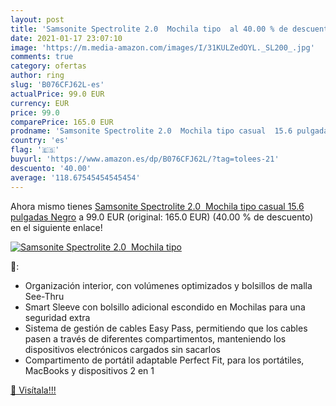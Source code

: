 ```yaml
---
layout: post
title: 'Samsonite Spectrolite 2.0  Mochila tipo  al 40.00 % de descuento'
date: 2021-01-17 23:07:10
image: 'https://m.media-amazon.com/images/I/31KULZedOYL._SL200_.jpg'
comments: true
category: ofertas
author: ring
slug: 'B076CFJ62L-es'
actualPrice: 99.0 EUR
currency: EUR
price: 99.0
comparePrice: 165.0 EUR
prodname: 'Samsonite Spectrolite 2.0  Mochila tipo casual  15.6 pulgadas  Negro'
country: 'es'
flag: '🇪🇸'
buyurl: 'https://www.amazon.es/dp/B076CFJ62L/?tag=tolees-21'
descuento: '40.00'
average: '118.67545454545454'
---
```


Ahora mismo tienes [Samsonite Spectrolite 2.0  Mochila tipo casual  15.6 pulgadas  Negro](https://www.amazon.es/dp/B076CFJ62L/?tag=tolees-21) a 99.0 EUR (original: 165.0 EUR) (40.00 %  de descuento) en el siguiente enlace!

[![Samsonite Spectrolite 2.0  Mochila tipo ](https://m.media-amazon.com/images/I/31KULZedOYL._SL200_.jpg)](https://www.amazon.es/dp/B076CFJ62L/?tag=tolees-21)

🔎:

- Organización interior, con volúmenes optimizados y bolsillos de malla See-Thru
- Smart Sleeve con bolsillo adicional escondido en Mochilas para una seguridad extra
- Sistema de gestión de cables Easy Pass, permitiendo que los cables pasen a través de diferentes compartimentos, manteniendo los dispositivos electrónicos cargados sin sacarlos
- Compartimento de portátil adaptable Perfect Fit, para los portátiles, MacBooks y dispositivos 2 en 1

[🛒 Visítala!!!](https://www.amazon.es/dp/B076CFJ62L/?tag=tolees-21)
